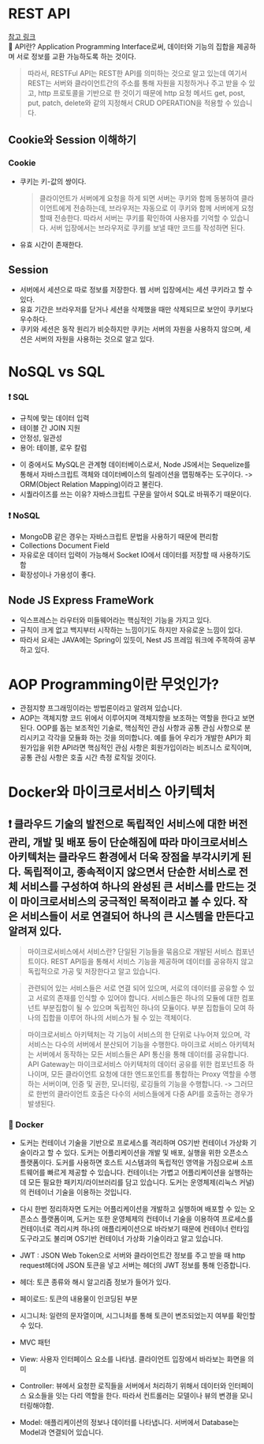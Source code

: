 # REST API

[참고 링크](https://gmlwjd9405.github.io/2018/09/21/rest-and-restful.html)<br>
📌 API란? Application Programming Interface로써, 데이터와 기능의 집합을 제공하며 서로 정보를 교환 가능하도록 하는 것이다.

> 따라서, RESTFul API는 REST한 API를 의미하는 것으로 알고 있는데 여기서 REST는 서버와 클라이언트간의 주소를 통해 자원을 지정하거나 주고 받을 수 있고, http 프로토콜을 기반으로 한 것이기 때문에 http 요청 메서드 get, post, put, patch, delete와 같의 지정해서 CRUD OPERATION을 적용할 수 있습니다.

## Cookie와 Session 이해하기

### Cookie

- 쿠키는 키-값의 쌍이다.
  > 클라이언트가 서버에게 요청을 하게 되면 서버는 쿠키와 함께 동봉하여 클라이언트에게 전송하는데, 브라우저는 자동으로 이 쿠키와 함께 서버에게 요청할때 전송한다. 따라서 서버는 쿠키를 확인하여 사용자를 기억할 수 있습니다. 서버 입장에서는 브라우저로 쿠키를 보낼 때만 코드를 작성하면 된다.
- 유효 시간이 존재한다.

## Session

- 서버에서 세션으로 따로 정보를 저장한다. 웹 서버 입장에서는 세션 쿠키라고 할 수 있다.
- 유효 기간은 브라우저를 닫거나 세션을 삭제했을 때만 삭제되므로 보안이 쿠키보다 우수하다.
- 쿠키와 세션은 동작 원리가 비슷하지만 쿠키는 서버의 자원을 사용하지 않으며, 세션은 서버의 자원을 사용하는 것으로 알고 있다.

# NoSQL vs SQL

### ❗️ SQL

- 규칙에 맞는 데이터 입력
- 테이블 간 JOIN 지원
- 안정성, 일관성
- 용어: 테이블, 로우 칼럼

* 이 중에서도 MySQL은 관계형 데이터베이스로서, Node JS에서는 Sequelize를 통해서 자바스크립트 객체와 데이터베이스의 릴레이션을 맵핑해주는 도구이다. -> ORM(Object Relation Mapping)이라고 불린다.
* 시퀄라이즈를 쓰는 이유? 자바스크립트 구문을 알아서 SQL로 바꿔주기 때문이다.

### ❗️ NoSQL

- MongoDB 같은 경우는 자바스크립트 문법을 사용하기 때문에 편리함
- Collections Document Field
- 자유로운 데이터 입력이 가능해서 Socket IO에서 데이터를 저장할 때 사용하기도 함
- 확장성이나 가용성이 좋다.

## Node JS Express FrameWork

- 익스프레스는 라우터와 미들웨어라는 핵심적인 기능을 가지고 있다.
- 규칙이 크게 없고 백지부터 시작하는 느낌이기도 하지만 자유로운 느낌이 있다.
- 따라서 요새는 JAVA에는 Spring이 있듯이, Nest JS 프레임 워크에 주목하여 공부하고 있다.

# AOP Programming이란 무엇인가?

- 관점지향 프그래밍이라는 방법론이라고 알려져 있습니다.
- AOP는 객체지향 코드 위에서 이루어지며 객체지향을 보조하는 역할을 한다고 보면 된다. OOP를 돕는 보조적인 기술로, 핵심적인 관심 사항과 공통 관심 사항으로 분리시키고 각각을 모듈화 하는 것을 의미합니다. 예를 들어 우리가 개발한 API가 회원가입을 위한 API라면 핵심적인 관심 사항은 회원가입이라는 비즈니스 로직이며, 공통 관심 사항은 호출 시간 측정 로직일 것이다.

# Docker와 마이크로서비스 아키텍처

## ❗️ 클라우드 기술의 발전으로 독립적인 서비스에 대한 버전 관리, 개발 및 배포 등이 단순해짐에 따라 마이크로서비스 아키텍처는 클라우드 환경에서 더욱 장점을 부각시키게 된다. 독립적이고, 종속적이지 않으면서 단순한 서비스로 전체 서비스를 구성하여 하나의 완성된 큰 서비스를 만드는 것이 마이크로서비스의 궁극적인 목적이라고 볼 수 있다. 작은 서비스들이 서로 연결되어 하나의 큰 시스템을 만든다고 알려져 있다.

> 마이크로서비스에서 서비스란? 단일된 기능들을 묶음으로 개발된 서비스 컴포넌트이다. REST API등을 통해서 서비스 기능을 제공하며 데이터를 공유하지 않고 독립적으로 가공 및 저장한다고 알고 있습니다.

> 관련되어 있는 서비스들은 서로 연결 되어 있으며, 서로의 데이터를 공유할 수 있고 서로의 존재를 인식할 수 있어야 합니다. 서비스들은 하나의 모듈에 대한 컴포넌트 부분집합이 될 수 있으며 독립적인 하나의 모듈이다. 부분 집합들이 모여 하나의 집합을 이루어 하나의 서비스가 될 수 있는 객체이다.

> 마이크로서비스 아키텍처는 각 기능이 서비스의 한 단위로 나누어져 있으며, 각 서비스는 다수의 서버에서 분산되어 기능을 수행한다. 마이크로 서비스 아키텍처는 서버에서 동작하는 모든 서비스들은 API 통신을 통해 데이터를 공유합니다. API Gateway는 마이크로서비스 아키텍처의 데이터 공유를 위한 컴포넌트중 하나이며, 모든 클라이언트 요청에 대한 엔드포인트를 통합하는 Proxy 역할을 수행하는 서버이며, 인증 및 권한, 모니터링, 로깅들의 기능을 수행합니다. -> 그러므로 한번의 클라이언트 호출은 다수의 서비스들에게 다중 API를 호출하는 경우가 발생된다.

### 📌 Docker

- 도커는 컨테이너 기술을 기반으로 프로세스를 격리하며 OS기반 컨테이너 가상화 기술이라고 할 수 있다. 도커는 어플리케이션을 개발 및 배포, 실행을 위한 오픈소스 플랫폼이다. 도커를 사용하면 호스트 시스템과의 독립적인 영역을 가짐으로써 소프트웨어를 빠르게 제공할 수 있습니다. 컨테이너는 가볍고 어플리케이션을 실행하는데 모든 필요한 패키지/라이브러리를 담고 있습니다. 도커는 운영체제(리눅스 커널)의 컨테이너 기술을 이용하는 것입니다.

* 다시 한번 정리하자면 도커는 어플리케이션을 개발하고 실행하며 배포할 수 있는 오픈소스 플랫폼이며, 도커는 또한 운영체제의 컨테이너 기술을 이용하여 프로세스를 컨테이너로 격리시켜 하나의 애플리케이션으로 바라보기 때문에 컨테이너 런타임 도구라고도 불리며 OS기반 컨테이너 가상화 기술이라고 알고 있습니다.

* JWT : JSON Web Token으로 서버와 클라이언트간 정보를 주고 받을 때 http request헤더에 JSON 토큰을 넣고 서버는 헤더의 JWT 정보를 통해 인증합니다.
* 헤더: 토큰 종류와 해시 알고리즘 정보가 들어가 있다.
* 페이로드: 토큰의 내용물이 인코딩된 부분
* 시그니처: 일련의 문자열이며, 시그니처를 통해 토큰이 변조되었는지 여부를 확인할 수 있다.

* MVC 패턴
* View: 사용자 인터페이스 요소를 나타냄. 클라이언트 입장에서 바라보는 화면을 의미

* Controller: 뷰에서 요청한 로직들을 서버에서 처리하기 위해서 데이터와 인터페이스 요소들을 잇는 다리 역할을 한다. 따라서 컨트롤러는 모델이나 뷰의 변경을 모니터링해야함.

* Model: 애플리케이션의 정보나 데이터를 나타냅니다. 서버에서 Database는 Model과 연결되어 있습니다.

